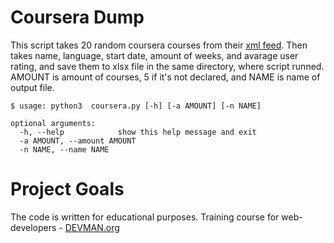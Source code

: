 # Coursera Dump

This script takes 20 random coursera courses from their [xml feed](https://www.coursera.org/sitemap~www~courses.xml).
Then takes name, language, start date, amount of weeks, and avarage user rating, and save them to xlsx file in the 
same directory, where script runned. AMOUNT is amount of courses, 5 if it's not declared, and NAME is name of output 
file. 

```#!bash
$ usage: python3  coursera.py [-h] [-a AMOUNT] [-n NAME]

optional arguments:
  -h, --help            show this help message and exit
  -a AMOUNT, --amount AMOUNT
  -n NAME, --name NAME
```

# Project Goals

The code is written for educational purposes. Training course for web-developers - [DEVMAN.org](https://devman.org)

